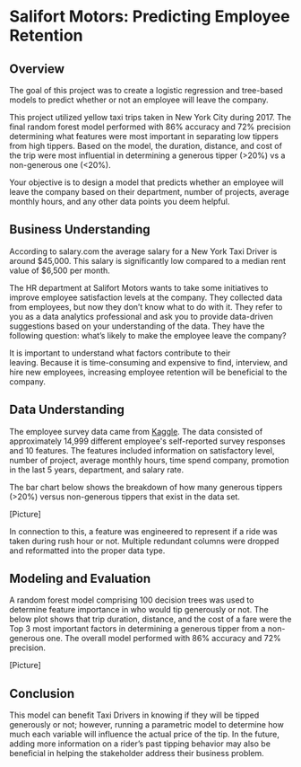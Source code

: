 # Salifort Motors: Predicting Employee Retention


## Overview

The goal of this project was to create a logistic regression and tree-based models to predict whether or not an employee will leave the company. 

This project utilized yellow taxi trips taken in New York City during 2017. The final random forest model performed with 86% accuracy and 72% precision determining what features were most important in separating low tippers from high tippers. Based on the model, the duration, distance, and cost of the trip were most influential in determining a generous tipper (>20%) vs a non-generous one (<20%). 

Your objective is to design a model that predicts whether an employee will leave the company based on their department, number of projects, average monthly hours, and any other data points you deem helpful.


## Business Understanding

According to salary.com the average salary for a New York Taxi Driver is around $45,000. This salary is significantly low compared to a median rent value of $6,500 per month. 

The HR department at Salifort Motors wants to take some initiatives to improve employee satisfaction levels at the company. They collected data from employees, but now they don’t know what to do with it. They refer to you as a data analytics professional and ask you to provide data-driven suggestions based on your understanding of the data. They have the following question: what’s likely to make the employee leave the company?

It is important to understand what factors contribute to their leaving. Because it is time-consuming and expensive to find, interview, and hire new employees, increasing employee retention will be beneficial to the company.


## Data Understanding

The employee survey data came from [Kaggle](https://www.kaggle.com/datasets/mfaisalqureshi/hr-analytics-and-job-prediction?select=HR_comma_sep.csv). The data consisted of approximately 14,999 different employee's self-reported survey responses and 10 features. The features included information on satisfactory level, number of project, average monthly hours, time spend company, promotion in the last 5 years, department, and salary rate.

The bar chart below shows the breakdown of how many generous tippers (>20%) versus non-generous tippers that exist in the data set. 

[Picture]

In connection to this, a feature was engineered to represent if a ride was taken during rush hour or not. Multiple redundant columns were dropped and reformatted into the proper data type.

## Modeling and Evaluation

A random forest model comprising 100 decision trees was used to determine feature importance in who would tip generously or not. The below plot shows that trip duration, distance, and the cost of a fare were the Top 3 most important factors in determining a generous tipper from a non-generous one. The overall model performed with 86% accuracy and 72% precision. 

[Picture]


## Conclusion

This model can benefit Taxi Drivers in knowing if they will be tipped generously or not; however, running a parametric model to determine how much each variable will influence the actual price of the tip. In the future, adding more information on a rider’s past tipping behavior may also be beneficial in helping the stakeholder address their business problem.
